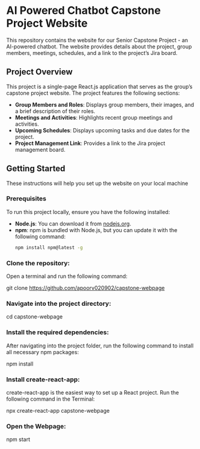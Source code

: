 # AI Powered Chatbot Capstone Project Website

This repository contains the website for our Senior Capstone Project - an AI-powered chatbot. The website provides details about the project, group members, meetings, schedules, and a link to the project’s Jira board.

## Project Overview
This project is a single-page React.js application that serves as the group’s capstone project website. The project features the following sections:
- **Group Members and Roles**: Displays group members, their images, and a brief description of their roles.
- **Meetings and Activities**: Highlights recent group meetings and activities.
- **Upcoming Schedules**: Displays upcoming tasks and due dates for the project.
- **Project Management Link**: Provides a link to the Jira project management board.

## Getting Started

These instructions will help you set up the website on your local machine

### Prerequisites

To run this project locally, ensure you have the following installed:

- **Node.js**: You can download it from [nodejs.org](https://nodejs.org/).
- **npm**: npm is bundled with Node.js, but you can update it with the following command:
  ```bash
  npm install npm@latest -g


### Clone the repository:
Open a terminal and run the following command:

git clone https://github.com/apoorv020902/capstone-webpage


### Navigate into the project directory:

cd capstone-webpage

### Install the required dependencies:
After navigating into the project folder, run the following command to install all necessary npm packages:

npm install

### Install create-react-app:
create-react-app is the easiest way to set up a React project. Run the following command in the Terminal:

npx create-react-app capstone-webpage

### Open the Webpage:
npm start